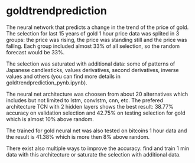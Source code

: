 # goldtrendprediction
The neural network that predicts a change in the trend of the price of gold.
The selection for last 15 years of gold 1 hour price data was splited in 3 groups: the price was rising, the price was standing still and the price was falling.
Each group included almost 33% of all selection, so the random forecast would be 33%.

The selection was saturated with additional data: some of patterns of Japanese candlesticks, values derivatives, second derivatives, inverse values and others (you can find more details in goldtrendprediction_pynb.ipynb). 

The neural net architecture was choosen from about 20 alternatives which includes but not limited to lstm, convlstm, cnn, etc.
The prefered architecture TCN with 2 hidden layers shows the best result: 38.77% accuracy on validation selection and 42.75% on testing selection for gold which is almost 10% above random.

The trained for gold neural net was also tested on bitcoins 1 hour data and the result is 41.38% which is more then 8% above random.

There exist also multiple ways to improve the accuracy: find and train 1 min data with this architecture or saturate the selection with additional data.
